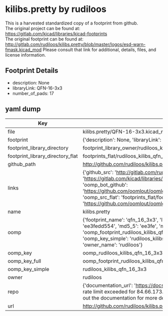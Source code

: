 # kilibs.pretty by rudiloos  
This is a harvested standardized copy of a footprint from github.  
The original project can be found at:  
https://gitlab.com/kicad/libraries/kicad-footprints  
The original footprint can be found at:
http://gitlab.com/rudiloos/kilibs.pretty/blob/master/logos/esd-warn-fmask.kicad_mod
Please consult that link for additional, details, files, and license information.  
## Footprint Details
* description: None  
* libraryLink: QFN-16-3x3  
* number_of_pads: 17  
## yaml dump  
| Key | Value |  
| --- | --- |  
| file | kilibs.pretty/QFN-16-3x3.kicad_mod |  
| footprint | {'description': None, 'libraryLink': 'QFN-16-3x3', 'number_of_pads': 17} |  
| footprint_library_directory | footprint_library_owner/rudiloos_kilibs.pretty |  
| footprint_library_directory_flat | footprints_flat/rudiloos_kilibs_qfn_16_3x3/working |  
| github_path | http://github.com/rudiloos/kilibs.pretty/blob/master/QFN-16-3x3.kicad_mod |  
| links | {'github_src': 'http://gitlab.com/rudiloos/kilibs.pretty/blob/master/logos/esd-warn-fmask.kicad_mod', 'github_src_repo': 'https://gitlab.com/kicad/libraries/kicad-footprints', 'oomp_bot': 'footprints/rudiloos_kilibs_qfn_16_3x3/working', 'oomp_bot_github': 'https://github.com/oomlout/oomlout_oomp_footprint_bot/tree/main/footprints/rudiloos_kilibs_qfn_16_3x3/working', 'oomp_src_flat': 'footprints_flat/footprints_flat/rudiloos_kilibs_qfn_16_3x3/working', 'oomp_src_flat_github': 'https://github.com/oomlout/oomlout_oomp_footprint_src/tree/main/footprints_flat/rudiloos_kilibs_qfn_16_3x3/working'} |  
| name | kilibs.pretty |  
| oomp | {'footprint_name': 'qfn_16_3x3', 'library_name': 'kilibs', 'md5': 'ee3fedd55488062ab3b6f20c99e5e20c', 'md5_10': 'ee3fedd554', 'md5_5': 'ee3fe', 'md5_6': 'ee3fed', 'oomp_key': 'oomp_rudiloos_kilibs_qfn_16_3x3', 'oomp_key_extra': 'oomp_footprint_rudiloos_kilibs_qfn_16_3x3', 'oomp_key_full': 'oomp_footprint_rudiloos_kilibs_qfn_16_3x3_ee3fed', 'oomp_key_simple': 'rudiloos_kilibs_qfn_16_3x3', 'original_filename': 'kilibs.pretty/QFN-16-3x3.kicad_mod', 'owner_name': 'rudiloos'} |  
| oomp_key | oomp_rudiloos_kilibs_qfn_16_3x3 |  
| oomp_key_full | oomp_footprint_rudiloos_kilibs_qfn_16_3x3 |  
| oomp_key_simple | rudiloos_kilibs_qfn_16_3x3 |  
| owner | rudiloos |  
| repo | {'documentation_url': 'https://docs.github.com/rest/overview/resources-in-the-rest-api#rate-limiting', 'message': "API rate limit exceeded for 84.66.173.59. (But here's the good news: Authenticated requests get a higher rate limit. Check out the documentation for more details.)"} |  
| url | http://github.com/rudiloos/kilibs.pretty |  

